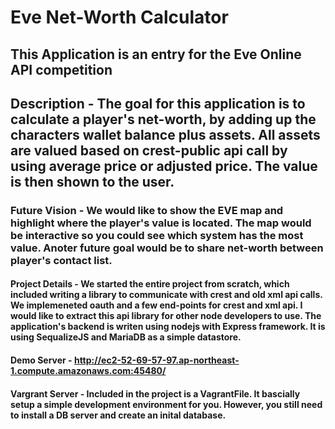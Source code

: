 # Eve Net-Worth Calculator   

## This Application is an entry for the Eve Online API competition   

## Description - The goal for this application is to calculate a player's net-worth, by adding up the characters wallet balance plus assets.  All assets are valued based on crest-public api call by using average price or adjusted price.  The value is then shown to the user.     

### Future Vision - We would like to show the EVE map and highlight where the player's value is located.  The map would be interactive so you could see which system has the most value.  Anoter future goal would be to share net-worth between player's contact list.    

#### Project Details - We started the entire project from scratch, which included writing a library to communicate with crest and old xml api calls.  We implemeneted oauth and a few end-points for crest and xml api.  I would like to extract this api library for other node developers to use.  The application's backend is writen using nodejs with Express framework.  It is using SequalizeJS and MariaDB as a simple datastore.  

#### Demo Server - http://ec2-52-69-57-97.ap-northeast-1.compute.amazonaws.com:45480/

#### Vargrant Server - Included in the project is a VagrantFile.  It bascially setup a simple development environment for you.  However, you still need to install a DB server and create an inital database.  


